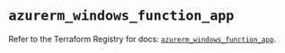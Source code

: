 # `azurerm_windows_function_app`

Refer to the Terraform Registry for docs: [`azurerm_windows_function_app`](https://registry.terraform.io/providers/hashicorp/azurerm/3.87.0/docs/resources/windows_function_app).
